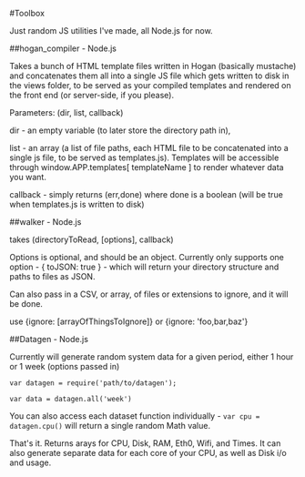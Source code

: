 #Toolbox

Just random JS utilities I've made, all Node.js for now.


##hogan_compiler - Node.js

Takes a bunch of HTML template files written in Hogan (basically mustache) and concatenates them all into a single JS file which gets written to disk in the views folder, to be served as your compiled templates and rendered on the front end (or server-side, if you please).

Parameters: (dir, list, callback)

dir - an empty variable (to later store the directory path in), 

list - an array (a list of file paths, each HTML file to be concatenated into a single js file, to be served as templates.js). Templates will be accessible through window.APP.templates[ templateName ] to render whatever data you want.

callback - simply returns (err,done) where done is a boolean (will be true when templates.js is written to disk)


##walker - Node.js

takes (directoryToRead, [options], callback) 

Options is optional, and should be an object. Currently only supports one option - { toJSON: true } - which will return your directory structure and paths to files as JSON.

Can also pass in a CSV, or array, of files or extensions to ignore, and it will be done.

use {ignore: [arrayOfThingsToIgnore]} or {ignore: 'foo,bar,baz'}


##Datagen - Node.js

Currently will generate random system data for a given period, either 1 hour or 1 week (options passed in)

`var datagen = require('path/to/datagen');`

`var data = datagen.all('week')`

You can also access each dataset function individually - `var cpu = datagen.cpu()` will return a single random Math value.

That's it. Returns arays for CPU, Disk, RAM, Eth0, Wifi, and Times. It can also generate separate data for each core of your CPU, as well as Disk i/o and usage.

